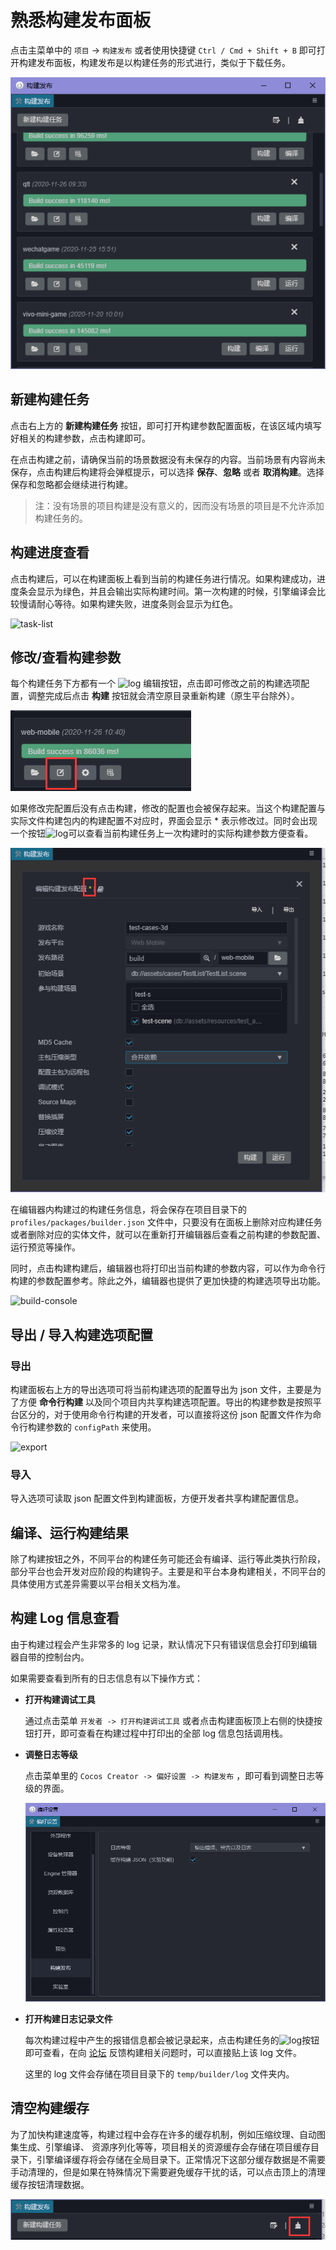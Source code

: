 # 熟悉构建发布面板

点击主菜单中的 `项目` -> `构建发布` 或者使用快捷键 `Ctrl / Cmd + Shift + B` 即可打开构建发布面板，构建发布是以构建任务的形式进行，类似于下载任务。

![](./build-panel/panel.png)

## 新建构建任务

点击右上方的 **新建构建任务** 按钮，即可打开构建参数配置面板，在该区域内填写好相关的构建参数，点击构建即可。

在点击构建之前，请确保当前的场景数据没有未保存的内容。当前场景有内容尚未保存，点击构建后构建将会弹框提示，可以选择 **保存**、**忽略** 或者 **取消构建**。选择保存和忽略都会继续进行构建。

> 注：没有场景的项目构建是没有意义的，因而没有场景的项目是不允许添加构建任务的。

## 构建进度查看

点击构建后，可以在构建面板上看到当前的构建任务进行情况。如果构建成功，进度条会显示为绿色，并且会输出实际构建时间。第一次构建的时候，引擎编译会比较慢请耐心等待。如果构建失败，进度条则会显示为红色。

![task-list](build-panel/task-list.jpg)

## 修改/查看构建参数

每个构建任务下方都有一个 ![log](build-panel/view_build_parameter.png) 编辑按钮，点击即可修改之前的构建选项配置，调整完成后点击 **构建** 按钮就会清空原目录重新构建（原生平台除外）。

![log](build-panel/edit.png)

如果修改完配置后没有点击构建，修改的配置也会被保存起来。当这个构建配置与实际文件构建包内的构建配置不对应时，界面会显示 * 表示修改过。同时会出现一个按钮![log](build-panel/view_build_parameter.png)可以查看当前构建任务上一次构建时的实际构建参数方便查看。

![settings](build-panel/settings.png)

在编辑器内构建过的构建任务信息，将会保存在项目目录下的 `profiles/packages/builder.json` 文件中，只要没有在面板上删除对应构建任务或者删除对应的实体文件，就可以在重新打开编辑器后查看之前构建的参数配置、运行预览等操作。

同时，点击构建构建后，编辑器也将打印出当前构建的参数内容，可以作为命令行构建的参数配置参考。除此之外，编辑器也提供了更加快捷的构建选项导出功能。

![build-console](build-panel/build-console.jpg)

## 导出 / 导入构建选项配置

### 导出

构建面板右上方的导出选项可将当前构建选项的配置导出为 json 文件，主要是为了方便 **命令行构建** 以及同个项目内共享构建选项配置。导出的构建参数是按照平台区分的，对于使用命令行构建的开发者，可以直接将这份 json 配置文件作为命令行构建参数的 `configPath` 来使用。

![export](build-panel/export.jpg)

### 导入

导入选项可读取 json 配置文件到构建面板，方便开发者共享构建配置信息。

## 编译、运行构建结果

除了构建按钮之外，不同平台的构建任务可能还会有编译、运行等此类执行阶段，部分平台也会开发对应阶段的构建钩子。主要是和平台本身构建相关，不同平台的具体使用方式差异需要以平台相关文档为准。

## 构建 Log 信息查看

由于构建过程会产生非常多的 log 记录，默认情况下只有错误信息会打印到编辑器自带的控制台内。

如果需要查看到所有的日志信息有以下操作方式：

- **打开构建调试工具**

    通过点击菜单 `开发者 -> 打开构建调试工具` 或者点击构建面板顶上右侧的快捷按钮打开，即可查看在构建过程中打印出的全部 log 信息包括调用栈。

- **调整日志等级**

    点击菜单里的 `Cocos Creator -> 偏好设置 -> 构建发布` ，即可看到调整日志等级的界面。

    ![builder-log](./build-panel/build-log.png)

- **打开构建日志记录文件**

    每次构建过程中产生的报错信息都会被记录起来，点击构建任务的![log](build-panel/log.jpg)按钮即可查看，在向 [论坛](https://forum.cocos.org/c/3D) 反馈构建相关问题时，可以直接贴上该 log 文件。

    这里的 log 文件会存储在项目目录下的 `temp/builder/log` 文件夹内。

## 清空构建缓存

为了加快构建速度等，构建过程中会存在许多的缓存机制，例如压缩纹理、自动图集生成、引擎编译、 资源序列化等等，项目相关的资源缓存会存储在项目缓存目录下，引擎编译缓存将会存储在全局目录下。正常情况下这部分缓存数据是不需要手动清理的，但是如果在特殊情况下需要避免缓存干扰的话，可以点击顶上的清理缓存按钮清理数据。

![toolbar](./build-panel/toolbar.png)
